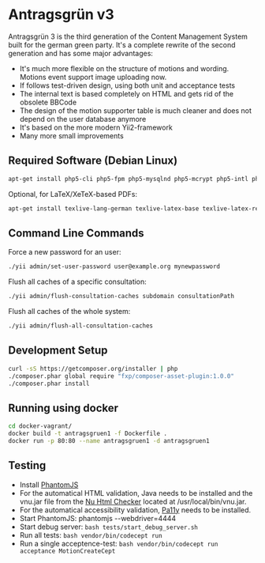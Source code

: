 Antragsgrün v3
==============

Antragsgrün 3 is the third generation of the Content Management System built for the german green party.
It's a complete rewrite of the second generation and has some major advantages:
* It's much more flexible on the structure of motions and wording. Motions event support image uploading now.
* If follows test-driven design, using both unit and acceptance tests
* The internal text is based completely on HTML and gets rid of the obsolete BBCode
* The design of the motion supporter table is much cleaner and does not depend on the user database anymore
* It's based on the more modern Yii2-framework
* Many more small improvements


Required Software (Debian Linux)
--------------------------------
```bash
apt-get install php5-cli php5-fpm php5-mysqlnd php5-mcrypt php5-intl php5-curl
```

Optional, for LaTeX/XeTeX-based PDFs:
```bash
apt-get install texlive-lang-german texlive-latex-base texlive-latex-recommended texlive-latex-extra texlive-humanities texlive-fonts-recommended texlive-xetex
```

Command Line Commands
---------------------

Force a new password for an user:
```bash
./yii admin/set-user-password user@example.org mynewpassword
```

Flush all caches of a specific consultation:
```bash
./yii admin/flush-consultation-caches subdomain consultationPath
```

Flush all caches of the whole system:
```bash
./yii admin/flush-all-consultation-caches
```


Development Setup
-----------------

```bash
curl -sS https://getcomposer.org/installer | php
./composer.phar global require "fxp/composer-asset-plugin:1.0.0"
./composer.phar install
```


Running using docker
--------------------

```bash
cd docker-vagrant/
docker build -t antragsgruen1 -f Dockerfile .
docker run -p 80:80 --name antragsgruen1 -d antragsgruen1
```


Testing
-------

* Install [PhantomJS](http://phantomjs.org/download.html)
* For the automatical HTML validation, Java needs to be installed and the vnu.jar file from the [Nu Html Checker](https://validator.github.io/validator/) located at /usr/local/bin/vnu.jar.
* For the automatical accessibility validation, [Pa11y](http://pa11y.org/) needs to be installed.
* Start PhantomJS: phantomjs --webdriver=4444
* Start debug server: ```bash
tests/start_debug_server.sh```
* Run all tests: ```bash
vendor/bin/codecept run```
* Run a single acceptence-test: ```bash
vendor/bin/codecept run acceptance MotionCreateCept```


